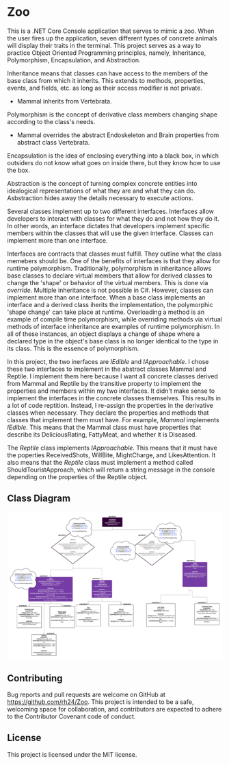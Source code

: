 # Zoo

This is a .NET Core Console application that serves to mimic a zoo. When the user fires up the application, seven different types of concrete animals will display their traits in the terminal. This project serves as a way to practice Object Oriented Programming principles, namely, Inheritance, Polymorphism, Encapsulation, and Abstraction.

Inheritance means that classes can have access to the members of the base class from which it inherits. This extends to methods, properties, events, and fields, etc. as long as their access modifier is not private.
* Mammal inherits from Vertebrata.

Polymorphism is the concept of derivative class members changing shape according to the class's needs.
* Mammal overrides the abstract Endoskeleton and Brain properties from abstract class Vertebrata.

Encapsulation is the idea of enclosing everything into a black box, in which outsiders do not know what goes on inside there, but they know how to use the box.

Abstraction is the concept of turning complex concrete entities into idealogical representations of what they are and what they can do. Asbstraction hides away the details necessary to execute actions.

Several classes implement up to two different interfaces. Interfaces allow developers to interact with classes for what they do and not how they do it. In other words, an interface dictates that developers implement specific members within the classes that will use the given interface. Classes can implement more than one interface. 
  
Interfaces are contracts that classes must fulfill. They outline what the class memebers should be. One of the benefits of interfaces is that they allow for runtime polymorphism. Traditionally, polymorphism in inheritance allows base classes to declare virtual members that allow for derived classes to change the 'shape' or behavior of the virtual members. This is done via *override*. Multiple inheritance is not possible in C#. However, classes can implement more than one interface. When a base class implements an interface and a derived class iherits the implementation, the polymorphic 'shape change' can take place at runtime. Overloading a method is an example of compile time polymorphism, while overriding methods via virtual methods of interface inheritance are examples of runtime polymorphism. In all of these instances, an object displays a change of shape where a declared type in the object's base class is no longer identical to the type in its class. This is the essence of polymorphism.

In this project, the two inerfaces are *IEdible* and *IApproachable*. I chose these two interfaces to implement in the abstract classes Mammal and Reptile. I implement them here because I want all concrete classes derived from Mammal and Reptile by the transitive property to implement the properties and members within my two interfaces. It didn't make sense to implement the interfaces in the concrete classes themselves. This results in a lot of code reptition. Instead, I re-assign the properties in the derivative classes when necessary. They declare the properties and methods that classes that implement them must have. For example, *Mammal* implements *IEdible*. This means that the Mammal class must have properties that describe its DeliciousRating, FattyMeat, and whether it is Diseased.

The *Reptile* class implements *IApproachable*. This means that it must have the poperties ReceivedShots, WillBite, MightCharge, and LikesAttention. It also means that the *Reptile* class must implement a method called ShouldTouristApproach, which will return a string message in the console depending on the properties of the Reptile object. 

## Class Diagram

![diagram](https://github.com/rh24/Zoo/blob/RebeccaHong-Lab05/assets/CompletedDiagram.png)

## Contributing

Bug reports and pull requests are welcome on GitHub at https://github.com/rh24/Zoo. This project is intended to be a safe, welcoming space for collaboration, and contributors are expected to adhere to the Contributor Covenant code of conduct.

## License

This project is licensed under the MIT license.